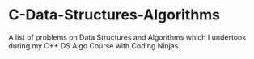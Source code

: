 # C-Data-Structures-Algorithms

A list of problems on Data Structures and Algorithms which I undertook during my C++ DS Algo Course with Coding Ninjas.
